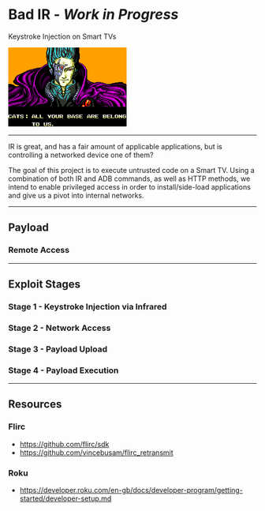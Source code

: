 # Bad IR - *Work in Progress*
Keystroke Injection on Smart TVs

![](assets/background.png)



---


IR is great, and has a fair amount of applicable applications, but is controlling a networked device one of them?

The goal of this project is to execute untrusted code on a Smart TV. Using a combination of both IR and ADB commands, as well as HTTP methods, we intend to enable privileged access in order to install/side-load applications and give us a pivot into internal networks.

---

## Payload

### Remote Access

---

## Exploit Stages

### Stage 1 - Keystroke Injection via Infrared

### Stage 2 - Network Access

### Stage 3 - Payload Upload

### Stage 4 - Payload Execution

---

## Resources
### Flirc
  - https://github.com/flirc/sdk
  - https://github.com/vincebusam/flirc_retransmit

### Roku
  - https://developer.roku.com/en-gb/docs/developer-program/getting-started/developer-setup.md

